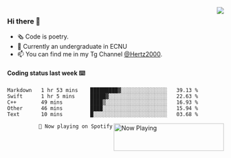 <img  align="right" src="https://github-readme-stats.vercel.app/api?username=BillChen2K&show_icons=true&count_private=true&hide_title=true">

### Hi there 👋

- 🗞 Code is poetry.
- 🌱 Currently an undergraduate in ECNU
- 📫 You can find me in my Tg Channel [@Hertz2000](https://t.me/Hertz2000).

#### Coding status last week ⌨️

<!--START_SECTION:waka-->
```text
Markdown   1 hr 53 mins    █████████▓░░░░░░░░░░░░░░░   39.13 % 
Swift      1 hr 5 mins     █████▓░░░░░░░░░░░░░░░░░░░   22.63 % 
C++        49 mins         ████▒░░░░░░░░░░░░░░░░░░░░   16.93 % 
Other      46 mins         ████░░░░░░░░░░░░░░░░░░░░░   15.94 % 
Text       10 mins         █░░░░░░░░░░░░░░░░░░░░░░░░   03.68 % 
```
<!--END_SECTION:waka-->


<div>
<a href="https://spotify-now-playing.billchen2k.vercel.app/now-playing?open">
   <img align="right" src="https://spotify-now-playing.billchen2k.vercel.app/now-playing" width="256" height="64" alt="Now Playing">
</a>
</div>

<div>
<p align="right"><code>🎵 Now playing on Spotify</code></p>
</div>

<!--
**BillChen2K/BillChen2K** is a ✨ _special_ ✨ repository because its `README.md` (this file) appears on your GitHub profile.

Here are some ideas to get you started:

- 🔭 I’m currently working on ...
- 🌱 I’m currently learning ...
- 👯 I’m looking to collaborate on ...
- 🤔 I’m looking for help with ...
- 💬 Ask me about ...
- 📫 How to reach me: ...
- 😄 Pronouns: ...
- ⚡ Fun fact: ...
-->
